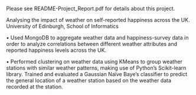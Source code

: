 Please see README-Project_Report.pdf for details about this project.

Analysing the impact of weather on self-reported happiness across the UK.                 
University of Edinburgh, School of Informatics 

• Used MongoDB to aggregate weather data and happiness-survey data in order to analyze correlations between 
different weather attributes and reported happiness levels across the UK. 

• Performed clustering on weather data using KMeans to group weather stations with similar weather patterns, 
making use of Python’s Scikit-learn library. Trained and evaluated a Gaussian Naïve Baye’s classifier to predict the 
general location of a weather station based on the weather data recorded at the station.  
